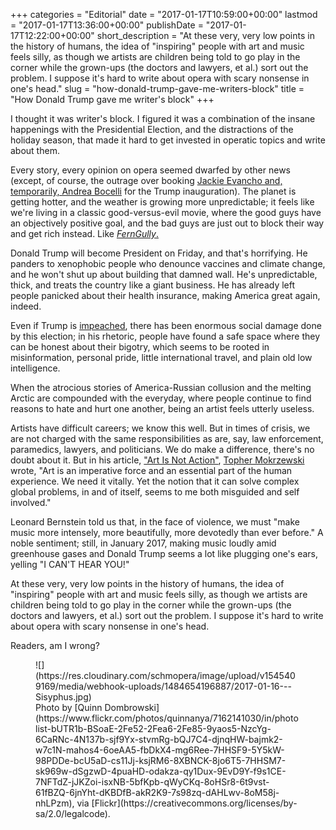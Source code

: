 +++
categories = "Editorial"
date = "2017-01-17T10:59:00+00:00"
lastmod = "2017-01-17T13:36:00+00:00"
publishDate = "2017-01-17T12:22:00+00:00"
short_description = "At these very, very low points in the history of humans, the idea of &quot;inspiring&quot; people with art and music feels silly, as though we artists are children being told to go play in the corner while the grown-ups (the doctors and lawyers, et al.) sort out the problem. I suppose it&#039;s hard to write about opera with scary nonsense in one&#039;s head."
slug = "how-donald-trump-gave-me-writers-block"
title = "How Donald Trump gave me writer&#039;s block"
+++

I thought it was writer's block. I figured it was a combination of the insane happenings with the Presidential Election, and the distractions of the holiday season, that made it hard to get invested in operatic topics and write about them. 

Every story, every opinion on opera seemed dwarfed by other news (except, of course, the outrage over booking [Jackie Evancho and, temporarily, Andrea Bocelli](/bocelli-evancho-trump/) for the Trump inauguration). The planet is getting hotter, and the weather is growing more unpredictable; it feels like we're living in a classic good-versus-evil movie, where the good guys have an objectively positive goal, and the bad guys are just out to block their way and get rich instead. Like [*FernGully*.](https://en.wikipedia.org/wiki/FernGully:_The_Last_Rainforest#Plot)

Donald Trump will become President on Friday, and that's horrifying. He panders to xenophobic people who denounce vaccines and climate change, and he won't shut up about building that damned wall. He's unpredictable, thick, and treats the country like a giant business. He has already left people panicked about their health insurance, making America great again, indeed.

Even if Trump is [impeached](https://www.change.org/p/the-people-impeach-donald-j-trump), there has been enormous social damage done by this election; in his rhetoric, people have found a safe space where they can be honest about their bigotry, which seems to be rooted in misinformation, personal pride, little international travel, and plain old low intelligence.

When the atrocious stories of America-Russian collusion and the melting Arctic are compounded with the everyday, where people continue to find reasons to hate and hurt one another, being an artist feels utterly useless.

Artists have difficult careers; we know this well. But in times of crisis, we are not charged with the same responsibilities as are, say, law enforcement, paramedics, lawyers, and politicians. We do make a difference, there's no doubt about it. But in his article, ["Art Is Not Action"](http://www.schmopera.com/art-is-not-action/), [Topher Mokrzewski](/authors/christopher-mokrzewski) wrote, "Art is an imperative force and an essential part of the human experience. We need it vitally. Yet the notion that it can solve complex global problems, in and of itself, seems to me both misguided and self involved."

Leonard Bernstein told us that, in the face of violence, we must "make music more intensely, more beautifully, more devotedly than ever before." A noble sentiment; still, in January 2017, making music loudly amid greenhouse gases and Donald Trump seems a lot like plugging one's ears, yelling "I CAN'T HEAR YOU!"

At these very, very low points in the history of humans, the idea of "inspiring" people with art and music feels silly, as though we artists are children being told to go play in the corner while the grown-ups (the doctors and lawyers, et al.) sort out the problem. I suppose it's hard to write about opera with scary nonsense in one's head.

Readers, am I wrong?

<figure data-type="image">
![](https://res.cloudinary.com/schmopera/image/upload/v1545409169/media/webhook-uploads/1484654196887/2017-01-16---Sisyphus.jpg)
<figcaption>Photo by [Quinn Dombrowski](https://www.flickr.com/photos/quinnanya/7162141030/in/photolist-bUTR1b-BSoaE-2Fe52-2Fea6-2Fe85-9yaos5-NzcYg-6CaRNc-4N137b-sjf9Yx-stvmRg-bQJ7C4-djnqHW-bajmk2-w7c1N-mahos4-6oeAA5-fbDkX4-mg6Ree-7HHSF9-5Y5kW-98PDDe-bcU5aD-cs11Jj-ksjRM6-8XBNCK-8jo6T5-7HHSM7-sk969w-dSgzwD-4puaHD-odakza-qy1Dux-9EvD9Y-f9s1CE-7NFTdZ-jJKZoi-isxNB-5bfKpb-qWyCKq-8oHSr8-6t9vst-61fBZQ-6jnYht-dKBDfB-akR2K9-7s98zq-dAHLwv-8oM58j-nhLPzm), via [Flickr](https://creativecommons.org/licenses/by-sa/2.0/legalcode).
</figure>
